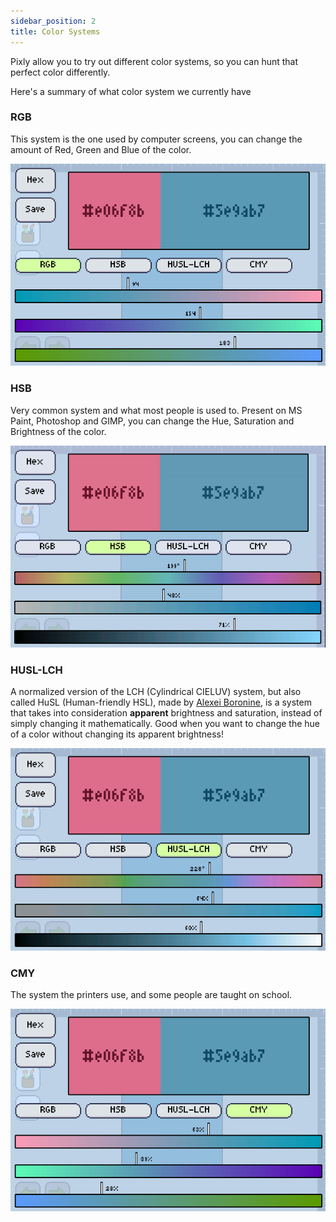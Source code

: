 ```yaml
---
sidebar_position: 2
title: Color Systems
---
```


Pixly allow you to try out different color systems, so you can hunt that perfect color differently.

Here's a summary of what color system we currently have

### RGB
This system is the one used by computer screens, you can change the amount of Red, Green and Blue of the color.

![RGB](./rgb.png)

### HSB
Very common system and what most people is used to. Present on MS Paint, Photoshop and GIMP, you can change the Hue, Saturation and Brightness of the color.

![HSB](./hsb.png)

### HUSL-LCH
A normalized version of the LCH (Cylindrical CIELUV) system, but also called HuSL (Human-friendly HSL), made by [Alexei Boronine][huslmaker], is a system that takes into consideration **apparent** brightness and saturation, instead of simply changing it mathematically. Good when you want to change the hue of a color without changing its apparent brightness!

![HUSL](./husl.png)

### CMY
The system the printers use, and some people are taught on school.

![CMY](./cmy.png)

[huslmaker]: https://www.hsluv.org/.md